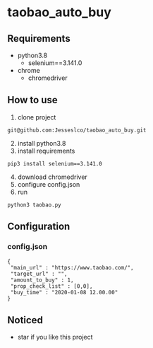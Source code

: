 # taobao_auto_buy

## Requirements
* python3.8
  * selenium==3.141.0
* chrome
  * chromedriver
  
## How to use
1. clone project
```
git@github.com:Jesseslco/taobao_auto_buy.git
```
2. install python3.8
3. install requirements
```
pip3 install selenium==3.141.0
```
4. download chromedriver
5. configure config.json
6. run
```
python3 taobao.py
```
## Configuration
### config.json
```
{
 "main_url" : "https://www.taobao.com/",
 "target_url" : "",
 "amount_to_buy" : 1,
 "prop_check_list" : [0,0],
 "buy_time" : "2020-01-08 12.00.00"
}
```
## Noticed
* star if you like this project
